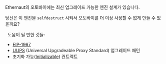 Ethernaut의 오토바이에는 최신 업그레이드 가능한 엔진 설계가 있습니다. 

당신은 이 엔진을 `selfdestruct` 시켜서 오토바이를 더 이상 사용할 수 없게 만들 수 있을까요? 

&nbsp;
도움이 될 만한 것들: 
* [EIP-1967](https://eips.ethereum.org/EIPS/eip-1967)
* [UUPS](https://forum.openzeppelin.com/t/uups-proxies-tutorial-solidity-javascript/7786) (Universal Upgradeable Proxy Standard) 업그레이드 패턴
* 초기화 가능([Initializable](https://github.com/OpenZeppelin/openzeppelin-upgrades/blob/master/packages/core/contracts/Initializable.sol)) 컨트랙트